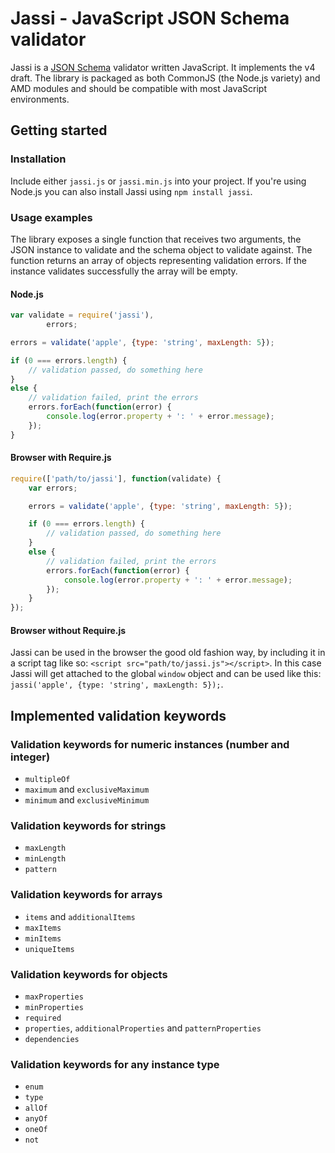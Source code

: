 # Jassi - JavaScript JSON Schema validator
Jassi is a [JSON Schema](http://json-schema.org/) validator written JavaScript. It implements the v4 draft.
The library is packaged as both CommonJS (the Node.js variety) and AMD modules and
should be compatible with most JavaScript environments.


## Getting started

### Installation
Include either `jassi.js` or `jassi.min.js` into your project. If you're using Node.js you can also install Jassi using `npm install jassi`.

### Usage examples
The library exposes a single function that receives two arguments, the JSON instance to validate and the schema object to validate against. The function returns an array of objects representing validation errors. If the instance validates successfully the array will be empty.

#### Node.js
```js
var validate = require('jassi'),
		errors;

errors = validate('apple', {type: 'string', maxLength: 5});

if (0 === errors.length) {
	// validation passed, do something here
}
else {
	// validation failed, print the errors
	errors.forEach(function(error) {
		console.log(error.property + ': ' + error.message);
	});
}
```

#### Browser with Require.js
```js
require(['path/to/jassi'], function(validate) {
	var errors;

	errors = validate('apple', {type: 'string', maxLength: 5});

	if (0 === errors.length) {
		// validation passed, do something here
	}
	else {
		// validation failed, print the errors
		errors.forEach(function(error) {
			console.log(error.property + ': ' + error.message);
		});
	}
});
```

#### Browser without Require.js
Jassi can be used in the browser the good old fashion way, by including it in a script tag like so: `<script src="path/to/jassi.js"></script>`. In this case Jassi will get attached to the global `window` object and can be used like this: `jassi('apple', {type: 'string', maxLength: 5});`.

## Implemented validation keywords

### Validation keywords for numeric instances (number and integer)

* `multipleOf`
* `maximum` and `exclusiveMaximum`
* `minimum` and `exclusiveMinimum`

### Validation keywords for strings

* `maxLength`
* `minLength`
* `pattern`

### Validation keywords for arrays

* `items` and `additionalItems`
* `maxItems`
* `minItems`
* `uniqueItems`

### Validation keywords for objects

* `maxProperties`
* `minProperties`
* `required`
* `properties`, `additionalProperties` and `patternProperties`
* `dependencies`

### Validation keywords for any instance type

* `enum`
* `type`
* `allOf`
* `anyOf`
* `oneOf`
* `not`


